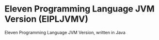 # Eleven Programming Language JVM Version (ElPLJVMV)
Eleven Programming Language JVM Version, written in Java
